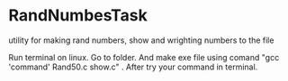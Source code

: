 # RandNumbesTask
utility for making rand numbers, show and wrighting numbers to the file

Run terminal on linux. Go to folder. And  make exe file using comand "gcc 'command' Rand50.c show.c" . After try your command in terminal.  
